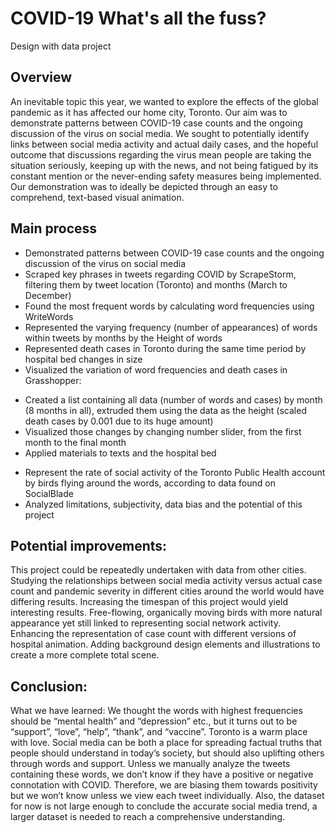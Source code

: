 # COVID-19 What's all the fuss?
Design with data project

## Overview
An inevitable topic this year, we wanted to explore the effects of the global pandemic as it has affected our home city, Toronto. Our aim was to demonstrate patterns between COVID-19 case counts and the ongoing discussion of the virus on social media. 
We sought to potentially identify links between social media activity and actual daily cases, and the hopeful outcome that discussions regarding the virus mean people are taking the situation seriously, keeping up with the news, and not being fatigued by its constant mention or the never-ending safety measures being implemented. Our demonstration was to ideally be depicted through an easy to comprehend, text-based visual animation. 

## Main process
* Demonstrated patterns between COVID-19 case counts and the ongoing discussion of the virus on social media 
* Scraped key phrases in tweets regarding COVID by ScrapeStorm, filtering them by tweet location (Toronto) and months (March to December)
* Found the most frequent words by calculating word frequencies using WriteWords
* Represented the varying frequency (number of appearances) of words within tweets by months by the Height of words
* Represented death cases in Toronto during the same time period by hospital bed changes in size
* Visualized the variation of word frequencies and death cases in Grasshopper:  
- Created a list containing all data (number of words and cases) by month (8 months in all), extruded them using the data as the height (scaled death cases by 0.001 due to its huge amount)
- Visualized those changes by changing number slider, from the first month to the final month
- Applied materials to texts and the hospital bed
* Represent the rate of social activity of the Toronto Public Health account by birds flying around the words, according to data found on SocialBlade
* Analyzed limitations, subjectivity, data bias and the potential of this project

## Potential improvements:
This project could be repeatedly undertaken with data from other cities. 
Studying the relationships between social media activity versus actual case count and pandemic severity in different cities around the world would have differing results.
Increasing the timespan of this project would yield interesting results.
Free-flowing, organically moving birds with more natural appearance yet still linked to representing social network activity. 
Enhancing the representation of case count with different versions of hospital animation.
Adding background design elements and illustrations to create a more complete total scene.

## Conclusion:
What we have learned:
We thought the words with highest frequencies should be “mental health” and “depression” etc., but it turns out to be “support”, “love”, “help”, “thank”, and “vaccine”. Toronto is a warm place with love.
Social media can be both a place for spreading factual truths that people should understand in today’s society, but should also uplifting others through words and support. Unless we manually analyze the tweets containing these words, we don’t know if they have a positive or negative connotation with COVID. Therefore, we are biasing them towards positivity but we won’t know unless we view each tweet individually. Also, the dataset for now is not large enough to conclude the accurate social media trend, a larger dataset is needed to reach a comprehensive understanding.


